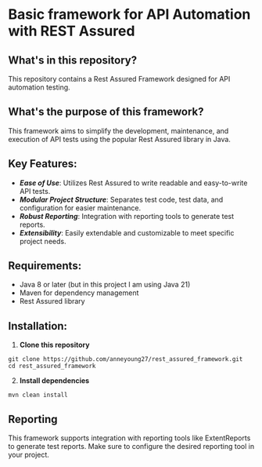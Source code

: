 # Basic framework for API Automation with REST Assured 
## What's in this repository?
This repository contains a Rest Assured Framework designed for API automation testing. 
## What's the purpose of this framework?
This framework aims to simplify the development, maintenance, and execution of API tests using the popular Rest Assured library in Java.
## Key Features:
- **_Ease of Use_**: Utilizes Rest Assured to write readable and easy-to-write API tests.
- **_Modular Project Structure_**: Separates test code, test data, and configuration for easier maintenance.
- **_Robust Reporting_**: Integration with reporting tools to generate test reports.
- **_Extensibility_**: Easily extendable and customizable to meet specific project needs.
## Requirements:
- Java 8 or later (but in this project I am using Java 21)
- Maven for dependency management
- Rest Assured library
## Installation: 
1. **Clone this repository**
```
git clone https://github.com/anneyoung27/rest_assured_framework.git
cd rest_assured_framework
```
2. **Install dependencies**
```
mvn clean install
```
## Reporting
This framework supports integration with reporting tools like ExtentReports to generate test reports. Make sure to configure the desired reporting tool in your project.
